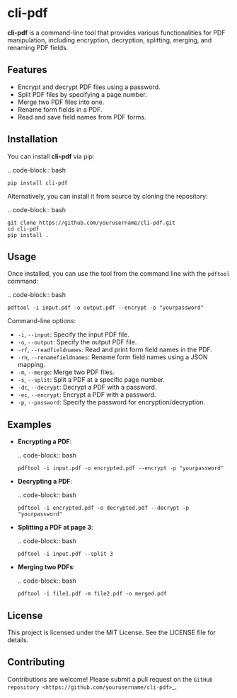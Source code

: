 cli-pdf
========

**cli-pdf** is a command-line tool that provides various functionalities for PDF manipulation, including encryption, decryption, splitting, merging, and renaming PDF fields.

Features
--------

- Encrypt and decrypt PDF files using a password.
- Split PDF files by specifying a page number.
- Merge two PDF files into one.
- Rename form fields in a PDF.
- Read and save field names from PDF forms.

Installation
------------

You can install **cli-pdf** via pip:

.. code-block:: bash

    pip install cli-pdf

Alternatively, you can install it from source by cloning the repository:

.. code-block:: bash

    git clone https://github.com/yourusername/cli-pdf.git
    cd cli-pdf
    pip install .

Usage
-----

Once installed, you can use the tool from the command line with the ``pdftool`` command:

.. code-block:: bash

    pdftool -i input.pdf -o output.pdf --encrypt -p "yourpassword"

Command-line options:

- ``-i``, ``--input``: Specify the input PDF file.
- ``-o``, ``--output``: Specify the output PDF file.
- ``-rf``, ``--readfieldnames``: Read and print form field names in the PDF.
- ``-rn``, ``--renamefieldnames``: Rename form field names using a JSON mapping.
- ``-m``, ``--merge``: Merge two PDF files.
- ``-s``, ``--split``: Split a PDF at a specific page number.
- ``-dc``, ``--decrypt``: Decrypt a PDF with a password.
- ``-ec``, ``--encrypt``: Encrypt a PDF with a password.
- ``-p``, ``--password``: Specify the password for encryption/decryption.

Examples
--------

- **Encrypting a PDF**:

  .. code-block:: bash

      pdftool -i input.pdf -o encrypted.pdf --encrypt -p "yourpassword"

- **Decrypting a PDF**:

  .. code-block:: bash

      pdftool -i encrypted.pdf -o decrypted.pdf --decrypt -p "yourpassword"

- **Splitting a PDF at page 3**:

  .. code-block:: bash

      pdftool -i input.pdf --split 3

- **Merging two PDFs**:

  .. code-block:: bash

      pdftool -i file1.pdf -m file2.pdf -o merged.pdf

License
-------

This project is licensed under the MIT License. See the LICENSE file for details.

Contributing
------------

Contributions are welcome! Please submit a pull request on the `GitHub repository <https://github.com/yourusername/cli-pdf>`_.

